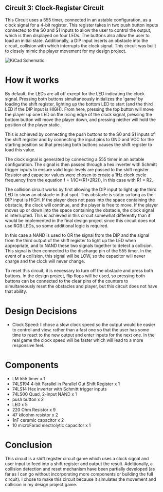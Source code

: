 ## Circuit 3: Clock-Register Circuit
This Circuit uses a 555 timer, connected in an astable configuration, as a clock signal for a 4-bit register. This register takes in two push button inputs connected to the S0 and S1 inputs to allow the user to control the output, which is then displayed on four LEDs. The buttons also allow the user to load an initial state. Additionally, a DIP input inserts an obstacle into the circuit, collision with which interrupts the clock signal.
This circuit was built to closely mimic the player movement for my design project.

![KiCad Schematic](https://github.com/user-attachments/assets/e096ceab-08e7-4981-b56b-1a20d1b2e9f2)


# How it works
By default, the LEDs are all off except for the LED indicating the clock signal. Pressing both buttons simultaneously initializes the 'game' by loading the shift register, lighting up the bottom LED to start (and the third LED if the DIP input is HIGH). From here, pressing the top button will move the player up one LED on the rising edge of the clock signal, pressing the bottom button will move the player down, and pressing niether will hold the position of the player static.

This is achieved by connecting the push buttons to the S0 and S1 inputs of the shift register and by connecting the input pins to GND and VCC for the starting position so that pressing both buttons causes the shift register to load this value.

The clock signal is generated by connecting a 555 timer in an astable configuration. The signal is then passed through a hex inverter with Schmitt trigger inputs to ensure valid logic levels are passed to the shift register. Resistor and capacitor values were chosen to create a 1Hz clock cycle frequency from the equation f = 1/(C*(R1+2R2)), in this case with R1 = R2.

The collision circuit works by first allowing the DIP input to light up the third LED to show an obstacle in that spot. This obstacle is static so long as the DIP input is HIGH. If the player does not pass into the space containing the obstacle, the clock will continue, and the player is free to move. If the player moves up or down into the space containing the obstacle, the clock signal is interrupted. This is achieved in this circuit somewhat differently than it would be implemented in the final design project since this circuit does not use RGB LEDs, so some additional logic is required. 

In this case a NAND is used to OR the signal from the DIP and the signal from the third output of the shift register to light up the LED when appropriate, and to NAND these two signals together to detect a collision. This signal is then connected to the discharge pin of the 555 timer. In the event of a collision, this signal will be LOW, so the capacitor will never charge and the clock will never change.

To reset this circuit, it is necessary to turn off the obstacle and press both buttons. In the design project, flip flops will be used, so pressing both buttons can be connected to the clear pins of the counters to simultaneously reset the obstacles and player, but this circuit does not have that ability.

# Design Decisions
- Clock Speed: I chose a slow clock speed so the output would be easier to control and view, rather than a fast one so that the user has some time to react to the new output and enter inputs for the next one. In the real game the clock speed will be faster which will lead to a more responsive feel.

# Components
- LM 555 timer x 1
- 74LS194 4-bit Parallel in Parallel Out Shift Register x 1
- 74LS14 Hex inverter with Schmitt trigger inputs
- 74LS00  Quad, 2-input NAND x 1
- push button x 2
- LED x 5
- 220 Ohm Resistor x 9
- 47 kiloohm resistor x 2
- 1nF ceramic capacitor x 2
- 10 microFarad electrolytic capacitor x 1

# Conclusion
This circuit is a shift register circuit game which uses a clock signal and user input to feed into a shift register and output the result. Additionally, a collision detection and reset mechanism have been partially developed (as far as I can go without incorporating more components or building the full circuit).
I chose to make this circuit because it simulates the movement and collision in my design project game.
